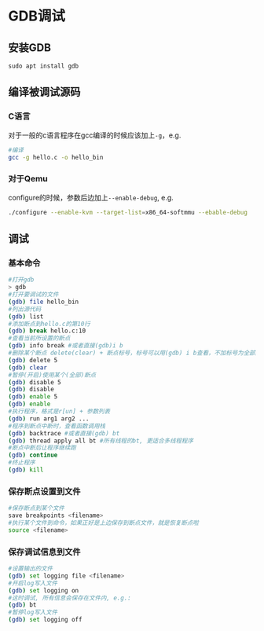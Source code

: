 # GDB调试

## 安装GDB

`sudo apt install gdb`

## 编译被调试源码

### C语言
对于一般的c语言程序在gcc编译的时候应该加上`-g`，e.g.
```bash
#编译
gcc -g hello.c -o hello_bin
```
### 对于Qemu
configure的时候，参数后边加上`--enable-debug`, e.g.
```bash
./configure --enable-kvm --target-list=x86_64-softmmu --ebable-debug
```

## 调试

### 基本命令

```bash
#打开gdb
> gdb
#打开要调试的文件
(gdb) file hello_bin
#列出源代码
(gdb) list
#添加断点到hello.c的第10行
(gdb) break hello.c:10
#查看当前所设置的断点
(gdb) info break #或者直接(gdb)i b
#删除某个断点 delete(clear) + 断点标号，标号可以用(gdb) i b查看，不加标号为全部删除
(gdb) delete 5
(gdb) clear
#暂停(开启)使用某个(全部)断点
(gdb) disable 5
(gdb) disable
(gdb) enable 5
(gdb) enable
#执行程序，格式是r[un] + 参数列表
(gdb) run arg1 arg2 ...
#程序到断点中断时，查看函数调用栈
(gdb) backtrace #或者直接(gdb) bt
(gdb) thread apply all bt #所有线程的bt, 更适合多线程程序
#断点中断后让程序继续跑
(gdb) continue
#终止程序
(gdb) kill
```

### 保存断点设置到文件

```bash
#保存断点到某个文件
save breakpoints <filename>
#执行某个文件到命令，如果正好是上边保存到断点文件，就是恢复断点啦
source <filename>
```

### 保存调试信息到文件

```bash
#设置输出的文件
(gdb) set logging file <filename> 
#开启log写入文件
(gdb) set logging on
#这时调试, 所有信息会保存在文件内, e.g.:
(gdb) bt
#暂停log写入文件
(gdb) set logging off
```